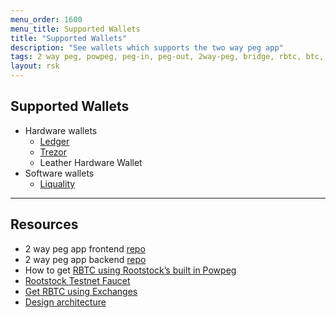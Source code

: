 ```yaml
---
menu_order: 1600
menu_title: Supported Wallets
title: "Supported Wallets"
description: "See wallets which supports the two way peg app"
tags: 2 way peg, powpeg, peg-in, peg-out, 2way-peg, bridge, rbtc, btc, rootstock, testnet, mainnet, guide, setup, integrate, use
layout: rsk
---
```


## Supported Wallets

- Hardware wallets
    - [Ledger](/guides/two-way-peg-app/pegin/ledger/)
    - [Trezor](/guides/two-way-peg-app/pegin/trezor/)
    - Leather Hardware Wallet
- Software wallets
    - [Liquality](/guides/two-way-peg-app/pegin/liquality/)

----

## Resources
* 2 way peg app frontend [repo](https://github.com/rsksmart/2wp-app)
* 2 way peg app backend [repo](https://github.com/rsksmart/2wp-api)
* How to get [RBTC using Rootstock’s built in Powpeg](/guides/get-crypto-on-rsk/powpeg-btc-rbtc/)
* [Rootstock Testnet Faucet](https://faucet.rootstock.io/)
* [Get RBTC using Exchanges](/guides/get-crypto-on-rsk/rbtc-exchanges/)
* [Design architecture](/guides/two-way-peg-app/advanced-operations/design-architecture/)